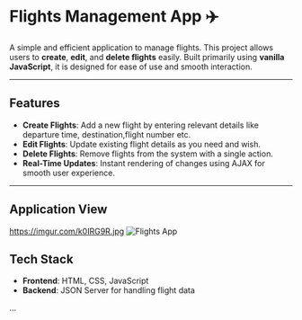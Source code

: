 # Flights Management App ✈️

A simple and efficient application to manage flights. This project allows users to **create**, **edit**, and **delete flights** easily. Built primarily using **vanilla JavaScript**, it is designed for ease of use and smooth interaction.

---

## Features 

- **Create Flights**: Add a new flight by entering relevant details like departure time, destination,flight number etc.
- **Edit Flights**: Update existing flight details as you need and wish.
- **Delete Flights**: Remove flights from the system with a single action.
- **Real-Time Updates**: Instant rendering of changes using AJAX for smooth user experience.


---
## Application View
https://imgur.com/k0IRG9R.jpg
![Flights App](https://imgur.com/G6EOCXW.jpg)

## Tech Stack 

- **Frontend**: HTML, CSS, JavaScript
- **Backend**: JSON Server for handling flight data

...

